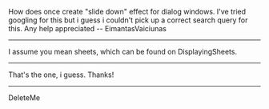 How does once create "slide down" effect for dialog windows. I've tried googling for this but i guess i couldn't pick up a correct search query for this. Any help appreciated -- EimantasVaiciunas

----

I assume you mean sheets, which can be found on DisplayingSheets.

----

That's the one, i guess. Thanks!

----
DeleteMe

